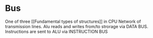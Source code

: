 # Bus

One of three [[Fundamental types of  structures]] in CPU
Network of transmission lines. Alu reads and writes from/to strorage via DATA BUS. Instructions are sent to ALU via INSTRUCTION BUS